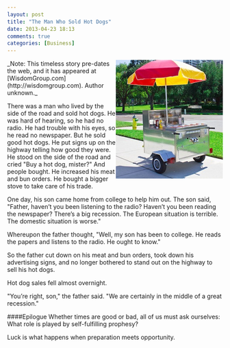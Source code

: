 ```yaml
---
layout: post
title: "The Man Who Sold Hot Dogs"
date: 2013-04-23 18:13
comments: true
categories: [Business]
---
```

<img src="/images/hot-dog-cart.jpg" width="250" height="277" align="right" title="The Man Who Sold Hot Dogs" alt="The Man Who Sold Hot Dogs">
_Note: This timeless story pre-dates the web, and it has appeared at [WisdomGroup.com](http://wisdomgroup.com). Author unknown._

There was a man who lived by the side of the road and sold hot dogs. He was hard of hearing, so he had no radio. He had trouble with his eyes, so he read no newspaper. But he sold good hot dogs. He put signs up on the highway telling how good they were. He stood on the side of the road and cried "Buy a hot dog, mister?" And people bought. He increased his meat and bun orders. He bought a bigger stove to take care of his trade.

One day, his son came home from college to help him out. <!--more--> The son said, "Father, haven’t you been listening to the radio? Haven’t you been reading the newspaper? There’s a big recession. The European situation is terrible. The domestic situation is worse."

Whereupon the father thought, "Well, my son has been to college. He reads the papers and listens to the radio. He ought to know." 

So the father cut down on his meat and bun orders, took down his advertising signs, and no longer bothered to stand out on the highway to sell his hot dogs.

Hot dog sales fell almost overnight.

"You’re right, son," the father said. "We are certainly in the middle of a great recession."

####Epilogue
Whether times are good or bad, all of us must ask ourselves: What role is played by self-fulfilling prophesy?

Luck is what happens when preparation meets opportunity.

